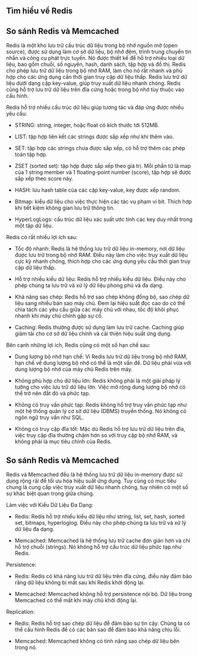 <!-- Tìm hiểu về Redis -->

## Tìm hiểu về Redis

## So sánh Redis và Memcached

Redis là một kho lưu trữ cấu trúc dữ liệu trong bộ nhớ nguồn mở (open source), được sử dụng làm cơ sở dữ liệu, bộ nhớ đệm, trình trung chuyển tin nhắn và công cụ phát trực tuyến. Nó được thiết kế để hỗ trợ nhiều loại dữ liệu, bao gồm chuỗi, số nguyên, hash, danh sách, tập hợp và đồ thị. Redis cho phép lưu trữ dữ liệu trong bộ nhớ RAM, làm cho nó rất nhanh và phù hợp cho các ứng dụng cần thời gian truy cập dữ liệu thấp. Redis lưu trữ dữ liệu dưới dạng cặp key-value, giúp truy xuất dữ liệu nhanh chóng. Redis cũng hỗ trợ lưu trữ dữ liệu trên đĩa cứng hoặc trong bộ nhớ tùy thuộc vào cấu hình.

Redis hỗ trợ nhiều cấu trúc dữ liệu giúp tương tác và đáp ứng được nhiều yêu cầu:

- STRING: string, integer, hoặc float có kích thước tới 512MB.

- LIST: tập hợp liên kết các strings được sắp xếp như khi thêm vào.

- SET: tập hợp các strings chưa được sắp xếp, có hỗ trợ thêm các phép toán tập hợp.

- ZSET (sorted set): tập hợp được sắp xếp theo giá trị. Mỗi phần tử là map của 1 string member và 1 floating-point number (score), tập hợp sẽ được sắp xếp theo score này.

- HASH: lưu hash table của các cặp key-value, key được xếp random.

- Bitmap: kiểu dữ liệu cho việc thực hiện các tác vụ phạm vi bit. Thích hợp khi tiết kiệm không gian lưu trữ thông tin.

- HyperLogLogs: cấu trúc dữ liệu xác suất ước tính các key duy nhất trong một tập dữ liệu.

Redis có rất nhiều lợi ích sau:

- Tốc độ nhanh: Redis là hệ thống lưu trữ dữ liệu in-memory, nơi dữ liệu được lưu trữ trong bộ nhớ RAM. Điều này làm cho việc truy xuất dữ liệu cực kỳ nhanh chóng, thích hợp cho các ứng dụng yêu cầu thời gian truy cập dữ liệu thấp.

- Hỗ trợ nhiều kiểu dữ liệu: Redis hỗ trợ nhiều kiểu dữ liệu. Điều này cho phép chúng ta lưu trữ và xử lý dữ liệu phong phú và đa dạng.

- Khả năng sao chép: Redis hỗ trợ sao chép không đồng bộ, sao chép dữ liệu sang nhiều bản sao máy chủ. Đem lại hiệu suất đọc cao do có thể chia tách các yêu cầu giữa các máy chủ với nhau, tốc độ khôi phục nhanh khi máy chủ chính gặp sự cố.

- Caching: Redis thường được sử dụng làm lưu trữ cache. Caching giúp giảm tải cho cơ sở dữ liệu chính và cải thiện hiệu suất ứng dụng.

Bên cạnh những lợi ích, Redis cũng có một số hạn chế sau:

- Dung lượng bộ nhớ hạn chế: Vì Redis lưu trữ dữ liệu trong bộ nhớ RAM, hạn chế về dung lượng bộ nhớ có thể là một vấn đề. Dữ liệu phải vừa với dung lượng bộ nhớ của máy chủ Redis trên máy.

- Không phù hợp cho dữ liệu lớn: Redis không phải là một giải pháp lý tưởng cho việc lưu trữ dữ liệu lớn. Việc mở rộng dung lượng bộ nhớ có thể trở nên đắt đỏ và phức tạp.

- Không có truy vấn phức tạp: Redis không hỗ trợ truy vấn phức tạp như một hệ thống quản lý cơ sở dữ liệu (DBMS) truyền thống. Nó không có ngôn ngữ truy vấn như SQL.

- Không có truy cập đĩa tốt: Mặc dù Redis hỗ trợ lưu trữ dữ liệu trên đĩa, việc truy cập đĩa thường chậm hơn so với truy cập bộ nhớ RAM, và không phải là mục tiêu chính của Redis.

## So sánh Redis và Memcached

Redis và Memcached đều là hệ thống lưu trữ dữ liệu in-memory được sử dụng rộng rãi để tối ưu hóa hiệu suất ứng dụng. Tuy cùng có mục tiêu chung là cung cấp việc truy xuất dữ liệu nhanh chóng, tuy nhiên có một số sự khác biệt quan trọng giữa chúng.

Làm việc với Kiểu Dữ Liệu Đa Dạng:

- Redis: Redis hỗ trợ nhiều kiểu dữ liệu như string, list, set, hash, sorted set, bitmaps, hyperloglog. Điều này cho phép chúng ta lưu trữ và xử lý dữ liệu đa dạng.

- Memcached: Memcached là hệ thống lưu trữ cache đơn giản hơn và chỉ hỗ trợ chuỗi (strings). Nó không hỗ trợ cấu trúc dữ liệu phức tạp như Redis.

Persistence:

- Redis: Redis có khả năng lưu trữ dữ liệu trên đĩa cứng, điều này đảm bảo rằng dữ liệu không bị mất sau khi Redis khởi động lại.

- Memcached: Memcached không hỗ trợ persistence nội bộ. Dữ liệu trong Memcached có thể mất khi máy chủ khởi động lại.

Replication:

- Redis: Redis hỗ trợ sao chép dữ liệu để đảm bảo sự tin cậy. Chúng ta có thể cấu hình Redis để có các bản sao để đảm bảo khả năng chịu lỗi.

- Memcached: Memcached không có tính năng sao chép dữ liệu bên trong nó.
